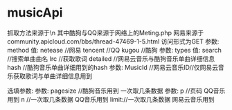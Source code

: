 # musicApi
抓取方法来源于\n
其中酷狗与QQ来源于网络上的Meting.php
网易来源于community.apicloud.com/bbs/thread-47469-1-5.html
访问形式为GET
参数:
method
值:
netease //网易
tencent //QQ
kugou //酷狗
参数:
types
值:
search //搜索单曲曲名
lrc    //获取歌词
detailed //网易云音乐与酷狗音乐单曲详细信息
hash //酷狗音乐单曲详细用到的hash
参数:
MusicId //网易云音乐ID//仅网易云音乐获取歌词与单曲详细信息用到

选填参数:
参数:
pagesize //酷狗音乐用到 一次取几条数据
参数:
p //页码 QQ音乐用到
n //一次取几条数据  QQ音乐用到
limit://一次取几条数据  网易云音乐用到
